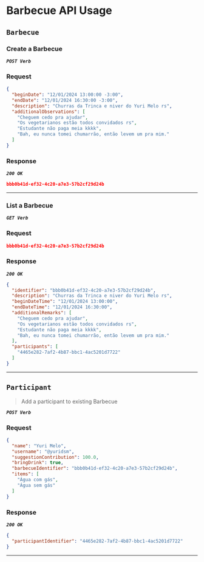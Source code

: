 # Barbecue API Usage

## `Barbecue`

### Create a Barbecue

***`POST Verb`***
### Request
```json
{
  "beginDate": "12/01/2024 13:00:00 -3:00",
  "endDate": "12/01/2024 16:30:00 -3:00",
  "description": "Churras da Trinca e niver do Yuri Melo rs",
  "additionalObservations": [
    "Cheguem cedo pra ajudar",
    "Os vegetarianos estão todos convidados rs",
    "Estudante não paga meia kkkk",
    "Bah, eu nunca tomei chumarrão, então levem um pra mim."
  ]
}
```
### Response
***`200 OK`***
```json
bbb0b41d-ef32-4c20-a7e3-57b2cf29d24b
```
---

### List a Barbecue

***`GET Verb`***

### Request
```json
bbb0b41d-ef32-4c20-a7e3-57b2cf29d24b
```
### Response
***`200 OK`***
```json
{
  "identifier": "bbb0b41d-ef32-4c20-a7e3-57b2cf29d24b",
  "description": "Churras da Trinca e niver do Yuri Melo rs",
  "beginDateTime": "12/01/2024 13:00:00",
  "endDateTime": "12/01/2024 16:30:00",
  "additionalRemarks": [
    "Cheguem cedo pra ajudar",
    "Os vegetarianos estão todos convidados rs",
    "Estudante não paga meia kkkk",
    "Bah, eu nunca tomei chumarrão, então levem um pra mim."
  ],
  "participants": [
    "4465e282-7af2-4b87-bbc1-4ac5201d7722"
  ]
}
```
---

## `Participant`
> Add a participant to existing Barbecue

***`POST Verb`***
### Request
```json
{
  "name": "Yuri Melo",
  "username": "@yuridsm",
  "suggestionContribution": 100.0,
  "bringDrink": true,
  "barbecueIdentifier": "bbb0b41d-ef32-4c20-a7e3-57b2cf29d24b",
  "items": [
    "Água com gás",
    "Água sem gás"
  ]
}
```
### Response
***`200 OK`***
```json
{
  "participantIdentifier": "4465e282-7af2-4b87-bbc1-4ac5201d7722"
}
```
---

